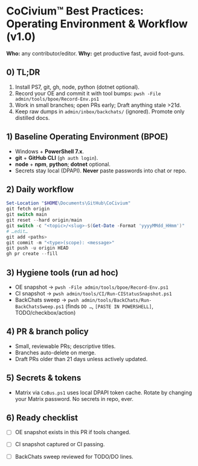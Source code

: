 <!-- status: stub; target: 150+ words -->
# CoCivium™ Best Practices: Operating Environment & Workflow (v1.0)

**Who:** any contributor/editor.  **Why:** get productive fast, avoid foot-guns.

## 0) TL;DR
1) Install PS7, git, gh, node, python (dotnet optional).
2) Record your OE and commit it with tool bumps:  `pwsh -File admin/tools/bpoe/Record-Env.ps1`
3) Work in small branches; open PRs early; Draft anything stale >21d.
4) Keep raw dumps in `admin/inbox/backchats/` (ignored). Promote only distilled docs.

## 1) Baseline Operating Environment (BPOE)
- Windows + **PowerShell 7.x**.
- **git** + **GitHub CLI** (`gh auth login`).
- **node** + **npm**, **python**; **dotnet** optional.
- Secrets stay local (DPAPI). **Never** paste passwords into chat or repo.

## 2) Daily workflow
```powershell
Set-Location "$HOME\Documents\GitHub\CoCivium"
git fetch origin
git switch main
git reset --hard origin/main
git switch -c "<topic>/<slug>-$(Get-Date -Format 'yyyyMMdd_HHmm')"
# …edit…
git add <paths>
git commit -m "<type>(scope): <message>"
git push -u origin HEAD
gh pr create --fill
```

## 3) Hygiene tools (run ad hoc)
- OE snapshot → `pwsh -File admin/tools/bpoe/Record-Env.ps1`
- CI snapshot → `pwsh admin/tools/CI/Run-CIStatusSnapshot.ps1`
- BackChats sweep → `pwsh admin/tools/BackChats/Run-BackChatsSweep.ps1` (finds `DO …`, `[PASTE IN POWERSHELL]`, TODO/checkbox/action)

## 4) PR & branch policy
- Small, reviewable PRs; descriptive titles.
- Branches auto-delete on merge.
- Draft PRs older than 21 days unless actively updated.

## 5) Secrets & tokens
- Matrix via `CoBus.ps1` uses local DPAPI token cache. Rotate by changing your Matrix password. No secrets in repo, ever.

## 6) Ready checklist
- [ ] OE snapshot exists in this PR if tools changed.
- [ ] CI snapshot captured or CI passing.
- [ ] BackChats sweep reviewed for TODO/DO lines.



